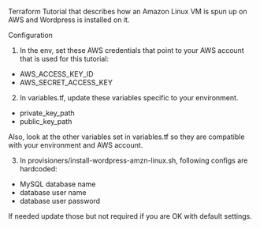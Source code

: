 Terraform Tutorial that describes how an Amazon Linux VM is spun up on AWS and Wordpress is installed on it.

Configuration

1. In the env, set these AWS credentials that point to your AWS account that is used for this tutorial:
  * AWS_ACCESS_KEY_ID
  * AWS_SECRET_ACCESS_KEY

2. In variables.tf, update these variables specific to your environment.
  * private_key_path
  * public_key_path

Also, look at the other variables set in variables.tf so they are compatible with your environment and AWS account.

3. In provisioners/install-wordpress-amzn-linux.sh, following configs are hardcoded: 
  * MySQL database name
  * database user name
  * database user password

If needed update those but not required if you are OK with default settings.
